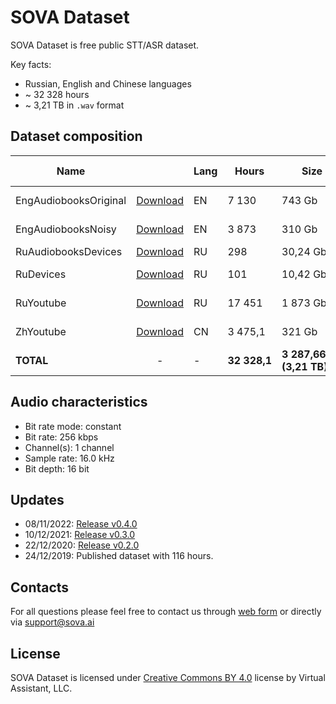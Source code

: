 # SOVA Dataset

SOVA Dataset is free public STT/ASR dataset.

Key facts:
- Russian, English and Chinese languages
- ~ 32 328 hours
- ~ 3,21 TB in `.wav` format

## Dataset composition
|Name||Lang|Hours|Size|Source|Equipment|Annotation|Speech type|Augmentation|Quality|
|-|:-:|-|-|-|-|-|-|-|-|-|
|EngAudiobooksOriginal|[Download](https://disk.yandex.ru/d/jz3k7pnzTpnTgw "Download")|EN|7&nbsp;130|743&nbsp;Gb|audiobook|professional|forced alignment|reading|none|95%|
|EngAudiobooksNoisy|[Download](https://disk.yandex.ru/d/jz3k7pnzTpnTgw "Download")|EN|3&nbsp;873|310&nbsp;Gb|audiobook|professional|forced alignment|reading|phone calls|95%|
|RuAudiobooksDevices|[Download](https://disk.yandex.ru/d/jz3k7pnzTpnTgw "Download")|RU|298|30,24&nbsp;Gb|audiobook|unprofessional|manual|reading|none|99%|
|RuDevices|[Download](https://disk.yandex.ru/d/jz3k7pnzTpnTgw "Download")|RU|101|10,42&nbsp;Gb|audio records|unprofessional|manual|live speech|none|98%|
|RuYoutube|[Download](https://disk.yandex.ru/d/QsnbNTK0yzXSiA "Download")|RU|17&nbsp;451|1 873&nbsp;Gb|audio records|unprofessional|asr|live speech|none|95%|
|ZhYoutube|[Download](https://disk.yandex.ru/d/zCY5yRvW7PWjvA "Download")|CN|3&nbsp;475,1|321&nbsp;Gb|audio records|unprofessional|asr|live speech|none|97.83%|
|**TOTAL**|-|-|**32&nbsp;328,1**|**3&nbsp;287,66&nbsp;Gb**<br>**(3,21&nbsp;TB)**|-|-|-|-|-|-|

## Audio characteristics
* Bit rate mode: constant
* Bit rate: 256 kbps
* Channel(s): 1 channel
* Sample rate: 16.0 kHz
* Bit depth: 16 bit

## Updates
* 08/11/2022: [Release v0.4.0](https://github.com/sovaai/sova-dataset/releases/tag/v0.4.0)
* 10/12/2021: [Release v0.3.0](https://github.com/sovaai/sova-dataset/releases/tag/v0.3.0)
* 22/12/2020: [Release v0.2.0](https://github.com/sovaai/sova-dataset/releases/tag/v0.2.0)
* 24/12/2019: Published dataset with 116 hours.

## Contacts
For all questions please feel free to contact us through [web form](https://sova.ai/other-inquiries) or directly via <a href="mailto:support@sova.ai?subject=SOVA Dataset">support@sova.ai</a>

## License

SOVA Dataset is licensed under [Creative Commons BY 4.0](https://creativecommons.org/licenses/by/4.0/) license by Virtual Assistant, LLC.
